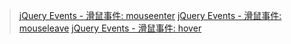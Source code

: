 > [jQuery Events - 滑鼠事件: mouseenter](https://docs.f2e.idv.tw/jquery/events-mouse.html#mouseenter)
> [jQuery Events - 滑鼠事件: mouseleave](https://docs.f2e.idv.tw/jquery/events-mouse.html#mouseenter)
> [jQuery Events - 滑鼠事件: hover](https://docs.f2e.idv.tw/jquery/events-mouse.html#hover)